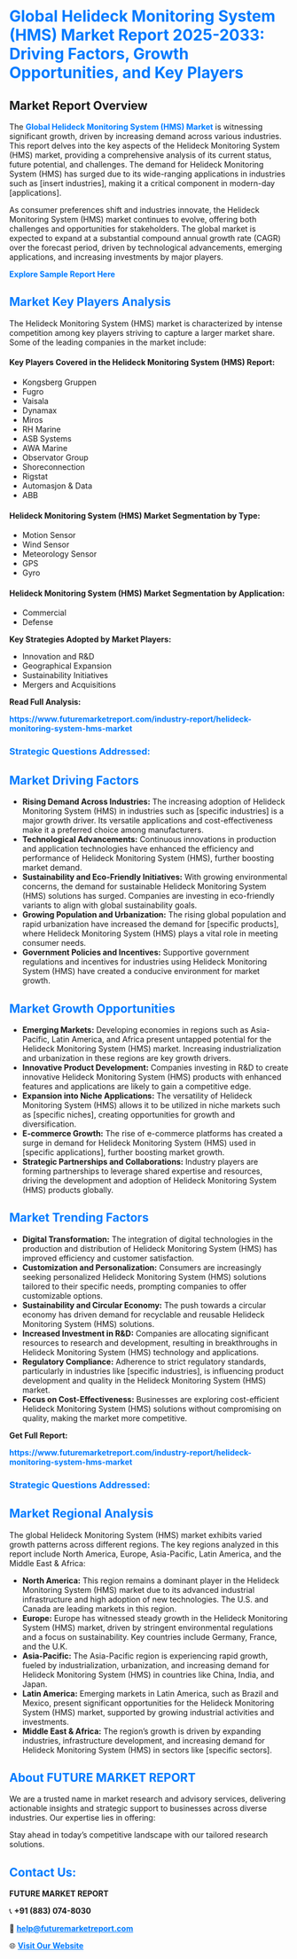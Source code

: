 <h1 style="color: #007BFF;">Global Helideck Monitoring System (HMS) Market Report 2025-2033: Driving Factors, Growth Opportunities, and Key Players</h1>

<section id="overview">
<h2>Market Report Overview</h2>
<p>The <a href="https://www.futuremarketreport.com/industry-report/helideck-monitoring-system-hms-market" style="color: #007BFF; text-decoration: none;"><strong>Global Helideck Monitoring System (HMS) Market</strong></a> is witnessing significant growth, driven by increasing demand across various industries. This report delves into the key aspects of the Helideck Monitoring System (HMS) market, providing a comprehensive analysis of its current status, future potential, and challenges. The demand for Helideck Monitoring System (HMS) has surged due to its wide-ranging applications in industries such as [insert industries], making it a critical component in modern-day [applications].</p>
<p>As consumer preferences shift and industries innovate, the Helideck Monitoring System (HMS) market continues to evolve, offering both challenges and opportunities for stakeholders. The global market is expected to expand at a substantial compound annual growth rate (CAGR) over the forecast period, driven by technological advancements, emerging applications, and increasing investments by major players.</p>
</section>

<section id="overview">
<p><a href="https://www.futuremarketreport.com/request-sample/reportId=57722" style="color: #007BFF; text-decoration: none;"><strong>Explore Sample Report Here</strong></a></p>
</section>

<section id="key-players">
<h2 style="color: #007BFF;">Market Key Players Analysis</h2>
<p>The Helideck Monitoring System (HMS) market is characterized by intense competition among key players striving to capture a larger market share. Some of the leading companies in the market include:</p>
<h4>Key Players Covered in the Helideck Monitoring System (HMS) Report:</h4>
<ul><li>Kongsberg Gruppen</li><li>Fugro</li><li>Vaisala</li><li>Dynamax</li><li>Miros</li><li>RH Marine</li><li>ASB Systems</li><li>AWA Marine</li><li>Observator Group</li><li>Shoreconnection</li><li>Rigstat</li><li>Automasjon &amp; Data</li><li>ABB</li></ul>
<h4>Helideck Monitoring System (HMS) Market Segmentation by Type:</h4>
<ul><li>Motion Sensor</li><li>Wind Sensor</li><li>Meteorology Sensor</li><li>GPS</li><li>Gyro</li></ul>

<h4>Helideck Monitoring System (HMS) Market Segmentation by Application:</h4>
<ul><li>Commercial</li><li>Defense</li></ul>
<p><strong>Key Strategies Adopted by Market Players:</strong></p>
<ul>
<li>Innovation and R&D</li>
<li>Geographical Expansion</li>
<li>Sustainability Initiatives</li>
<li>Mergers and Acquisitions</li>
</ul>
</section>

<section>
<p><strong>Read Full Analysis: </strong></p><a href="https://www.futuremarketreport.com/industry-report/helideck-monitoring-system-hms-market" style="color: #007BFF; text-decoration: none;"><strong>https://www.futuremarketreport.com/industry-report/helideck-monitoring-system-hms-market</strong></a>
<h3 style="color: #007BFF;">Strategic Questions Addressed:</h3>
</section>

<section id="driving-factors">
<h2 style="color: #007BFF;">Market Driving Factors</h2>
<ul>
<li><strong>Rising Demand Across Industries:</strong> The increasing adoption of Helideck Monitoring System (HMS) in industries such as [specific industries] is a major growth driver. Its versatile applications and cost-effectiveness make it a preferred choice among manufacturers.</li>
<li><strong>Technological Advancements:</strong> Continuous innovations in production and application technologies have enhanced the efficiency and performance of Helideck Monitoring System (HMS), further boosting market demand.</li>
<li><strong>Sustainability and Eco-Friendly Initiatives:</strong> With growing environmental concerns, the demand for sustainable Helideck Monitoring System (HMS) solutions has surged. Companies are investing in eco-friendly variants to align with global sustainability goals.</li>
<li><strong>Growing Population and Urbanization:</strong> The rising global population and rapid urbanization have increased the demand for [specific products], where Helideck Monitoring System (HMS) plays a vital role in meeting consumer needs.</li>
<li><strong>Government Policies and Incentives:</strong> Supportive government regulations and incentives for industries using Helideck Monitoring System (HMS) have created a conducive environment for market growth.</li>
</ul>
</section>

<section id="growth-opportunities">
<h2 style="color: #007BFF;">Market Growth Opportunities</h2>
<ul>
<li><strong>Emerging Markets:</strong> Developing economies in regions such as Asia-Pacific, Latin America, and Africa present untapped potential for the Helideck Monitoring System (HMS) market. Increasing industrialization and urbanization in these regions are key growth drivers.</li>
<li><strong>Innovative Product Development:</strong> Companies investing in R&D to create innovative Helideck Monitoring System (HMS) products with enhanced features and applications are likely to gain a competitive edge.</li>
<li><strong>Expansion into Niche Applications:</strong> The versatility of Helideck Monitoring System (HMS) allows it to be utilized in niche markets such as [specific niches], creating opportunities for growth and diversification.</li>
<li><strong>E-commerce Growth:</strong> The rise of e-commerce platforms has created a surge in demand for Helideck Monitoring System (HMS) used in [specific applications], further boosting market growth.</li>
<li><strong>Strategic Partnerships and Collaborations:</strong> Industry players are forming partnerships to leverage shared expertise and resources, driving the development and adoption of Helideck Monitoring System (HMS) products globally.</li>
</ul>
</section>

<section id="trending-factors">
<h2 style="color: #007BFF;">Market Trending Factors</h2>
<ul>
<li><strong>Digital Transformation:</strong> The integration of digital technologies in the production and distribution of Helideck Monitoring System (HMS) has improved efficiency and customer satisfaction.</li>
<li><strong>Customization and Personalization:</strong> Consumers are increasingly seeking personalized Helideck Monitoring System (HMS) solutions tailored to their specific needs, prompting companies to offer customizable options.</li>
<li><strong>Sustainability and Circular Economy:</strong> The push towards a circular economy has driven demand for recyclable and reusable Helideck Monitoring System (HMS) solutions.</li>
<li><strong>Increased Investment in R&D:</strong> Companies are allocating significant resources to research and development, resulting in breakthroughs in Helideck Monitoring System (HMS) technology and applications.</li>
<li><strong>Regulatory Compliance:</strong> Adherence to strict regulatory standards, particularly in industries like [specific industries], is influencing product development and quality in the Helideck Monitoring System (HMS) market.</li>
<li><strong>Focus on Cost-Effectiveness:</strong> Businesses are exploring cost-efficient Helideck Monitoring System (HMS) solutions without compromising on quality, making the market more competitive.</li>
</ul>
</section>

<section>
<p><strong>Get Full Report: </strong></p><a href="https://www.futuremarketreport.com/industry-report/helideck-monitoring-system-hms-market" style="color: #007BFF; text-decoration: none;"><strong>https://www.futuremarketreport.com/industry-report/helideck-monitoring-system-hms-market</strong></a>
<h3 style="color: #007BFF;">Strategic Questions Addressed:</h3>
</section>


<section id="regional-analysis">
<h2 style="color: #007BFF;">Market Regional Analysis</h2>
<p>The global Helideck Monitoring System (HMS) market exhibits varied growth patterns across different regions. The key regions analyzed in this report include North America, Europe, Asia-Pacific, Latin America, and the Middle East & Africa:</p>
<ul>
<li><strong>North America:</strong> This region remains a dominant player in the Helideck Monitoring System (HMS) market due to its advanced industrial infrastructure and high adoption of new technologies. The U.S. and Canada are leading markets in this region.</li>
<li><strong>Europe:</strong> Europe has witnessed steady growth in the Helideck Monitoring System (HMS) market, driven by stringent environmental regulations and a focus on sustainability. Key countries include Germany, France, and the U.K.</li>
<li><strong>Asia-Pacific:</strong> The Asia-Pacific region is experiencing rapid growth, fueled by industrialization, urbanization, and increasing demand for Helideck Monitoring System (HMS) in countries like China, India, and Japan.</li>
<li><strong>Latin America:</strong> Emerging markets in Latin America, such as Brazil and Mexico, present significant opportunities for the Helideck Monitoring System (HMS) market, supported by growing industrial activities and investments.</li>
<li><strong>Middle East & Africa:</strong> The region’s growth is driven by expanding industries, infrastructure development, and increasing demand for Helideck Monitoring System (HMS) in sectors like [specific sectors].</li>
</ul>
</section>

<footer>
<h2 style="color: #007BFF;">About FUTURE MARKET REPORT</h2>
<p>We are a trusted name in market research and advisory services, delivering actionable insights and strategic support to businesses across diverse industries. Our expertise lies in offering:</p>

<p>Stay ahead in today’s competitive landscape with our tailored research solutions.</p>

<h2 style="color: #007BFF;">Contact Us:</h2>
<p><strong>FUTURE MARKET REPORT</strong></p>
<p>📞 <strong>+91 (883) 074-8030</strong></p>
<p>📧 <strong><a href="mailto:help@futuremarketreport.com" style="color: #007BFF;">help@futuremarketreport.com</a></strong></p>
<p>🌐 <strong><a href="https://www.futuremarketreport.com/" style="color: #007BFF;">Visit Our Website</a></strong></p>
</footer>